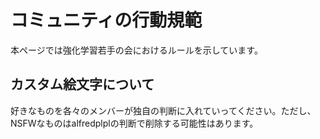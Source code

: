 # コミュニティの行動規範
本ページでは強化学習若手の会におけるルールを示しています。

## カスタム絵文字について
好きなものを各々のメンバーが独自の判断に入れていってください。ただし、NSFWなものはalfredplplの判断で削除する可能性はあります。
